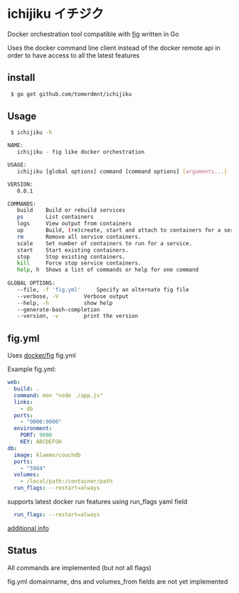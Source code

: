 
# ichijiku イチジク 

Docker orchestration tool compatible with [fig](http://www.fig.sh) written in Go

Uses the docker command line client instead of the docker remote api in order to have access to all the latest features

## install

```bash
 $ go get github.com/tomerdmnt/ichijiku
```

## Usage
```bash
 $ ichijiku -h

NAME:
   ichijiku - fig like docker orchestration

USAGE:
   ichijiku [global options] command [command options] [arguments...]

VERSION:
   0.0.1

COMMANDS:
   build	Build or rebuild services
   ps		List containers
   logs		View output from containers
   up		Build, (re)create, start and attach to containers for a service.
   rm		Remove all service containers.
   scale	Set number of containers to run for a service.
   start	Start existing containers.
   stop		Stop existing containers.
   kill		Force stop service containers.
   help, h	Shows a list of commands or help for one command
   
GLOBAL OPTIONS:
   --file, -f 'fig.yml'		Specify an alternate fig file
   --verbose, -V		Verbose output
   --help, -h			show help
   --generate-bash-completion	
   --version, -v		print the version
```
   
## fig.yml

Uses [docker/fig](docker/fig) fig.yml

Example fig.yml:
```yml
web:
  build: .
  command: mon "node ./app.js"
  links:
    - db
  ports:
    - "9000:9000"
  environment:
    PORT: 9000
	KEY: ABCDEFGH
db:
  image: klaemo/couchdb
  ports:
    - "5984"
  volumes:
	- /local/path:/container/path
  run_flags: --restart=always
```

supports latest docker run features using run_flags yaml field

```yml
  run_flags: --restart=always
```

[additional info](http://www.fig.sh/yml.html)

## Status

All commands are implemented (but not all flags)

fig.yml domainname, dns and volumes_from fields are not yet implemented

